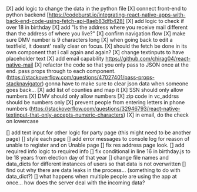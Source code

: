 [X] add logic to change the data in the python file
[X] connect front-end to python backend [https://codeburst.io/integrating-react-native-apps-with-back-end-code-using-fetch-api-8aeb83dfb428]
[X] add logic to check if over 18 in birthday
[X] add "Is the address where you receive mail different than the address of where you live?" 
[X] confirm navigation flow
[X] make sure DMV number is 9 characters long
[X] when going back to edit a textfield, it doesnt' really clear on focus.
[X] should the fetch be done in its own component that i call again and again? 
[X] change textinputs to have placeholder text
[X] add email capability https://github.com/chirag04/react-native-mail
[X] refactor the code so that you only pass to JSON once at the end. pass props through to each component. (https://stackoverflow.com/questions/47027401/pass-props-stacknavigator) gonna have to make sure to clear json data when someone goes back...
[X] add list of counties and map it
[X] SSN should only allow numbers
[X] DMV should only allow numbers
[X] zip code in vc_addrss should be numbers only
[X] prevent people from entering letters in phone numbers (https://stackoverflow.com/questions/32946793/react-native-textinput-that-only-accepts-numeric-characters)
[X] in email, do the check on lowercase


[] add text input for other logic for party page (this might need to be another page)
[] style each page
[] add error messages to console log for reason of unable to register and on Unable page
[] fix res address page look.
[] add required info logic to required info
[] fix conditional in line 16 in birthday.js to be 18 years from election day of that year
[] change file names and data_dicts for different instances of users so that data is not overwritten
[] find out why there are data leaks in the process... (something to do with data_dict?)
[] what happens when multiple people are using the app at once... how does the server deal with the incoming data?